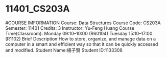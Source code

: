 # 11401_CS203A
#COURSE IMFORMATION
Course: Data Structures
Course Code: CS203A
Semester: 11401
Credits: 3
Instructor: Yu-Feng Huang
Course Time(Classroom):
Monday 09:10–10:00 (R60104)
Tuesday 15:10–17:00 (R1102)
Brief Description:How to store, organize, and manage data on a computer in a smart and efficient way so that it can be quickly accessed and modified.
Student Name:楊子賢
Student ID:1133308
